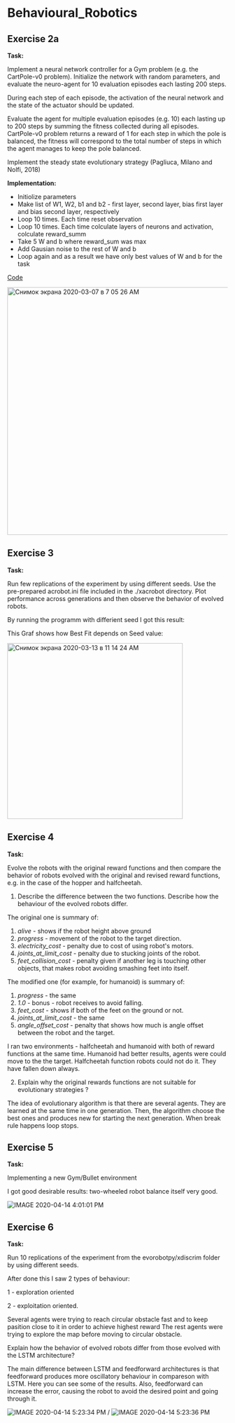 # Behavioural_Robotics

## Exercise 2a

**Task:**

Implement a neural network controller for a Gym problem (e.g. the CartPole-v0 problem). Initialize the network with random parameters, and evaluate the neuro-agent for 10 evaluation episodes each lasting 200 steps.

During each step of each episode, the activation of the neural network and the state of the actuator should be updated.


Evaluate the agent for multiple evaluation episodes (e.g. 10) each lasting up to 200 steps by summing the fitness collected during all episodes. CartPole-v0 problem returns a reward of 1 for each step in which the pole is balanced, the fitness will correspond to the total number of steps in which the agent manages to keep the pole balanced. 

Implement the steady state evolutionary strategy (Pagliuca, Milano and Nolfi, 2018)

**Implementation:**

- Initiolize parameters
- Make list of W1, W2, b1 and b2 - first layer, second layer, bias first layer and bias second layer, respectively
- Loop 10 times. Each time reset observation
- Loop 10 times. Each time colculate layers of neurons and activation, colculate reward_summ
- Take 5 W and b where reward_sum was max
- Add Gausian noise to the rest of W and b
- Loop again and as a result we have only best values of W and b for the task

[Code](https://github.com/AleksandrSidorin/Behavioural_Robotics/blob/master/NN%20controller%20for%20a%20Gym%20problem%20(CartPole-v0).py)

<img width="565" alt="Снимок экрана 2020-03-07 в 7 05 26 AM" src="https://user-images.githubusercontent.com/55827366/76136484-1b944a80-6043-11ea-9c41-a49755cd9898.png">

## Exercise 3

**Task:**

Run few replications of the experiment by using different seeds. Use the pre-prepared acrobot.ini file included in the ./xacrobot directory. Plot performance across generations and then observe the behavior of evolved robots.

By running the programm with differient seed I got this result:

This Graf shows how Best Fit depends on Seed value:

<img width="401" alt="Снимок экрана 2020-03-13 в 11 14 24 AM" src="https://user-images.githubusercontent.com/55827366/76602654-74b91e00-651c-11ea-964c-dd3709007cd7.png">

## Exercise 4

**Task:**

Evolve the robots with the original reward functions and then compare the behavior of robots evolved with the original and revised reward functions, e.g. in the case of the hopper and halfcheetah. 

1) Describe the difference between the two functions. Describe how the behaviour of the evolved robots differ.

The original one is summary of:

1. _alive_ - shows if the robot height above ground 
2. _progress_ - movement of the robot to the target direction.
3. _electricity_cost_ - penalty due to cost of using robot's motors.
4. _joints_at_limit_cost_ - penalty due to stucking joints of the robot.
5. _feet_collision_cost_ - penalty given if another leg is touching other objects, that makes robot avoiding smashing feet into itself.

The modified one (for example, for humanoid) is summary of:

1. _progress_ - the same
2. _1.0_ - bonus - robot receives to avoid falling.
3. _feet_cost_ - shows if both of the feet on the ground or not.
4. _joints_at_limit_cost_ - the same 
5. _angle_offset_cost_ - penalty that shows how much is angle offset between the robot and the target.

I ran two environments - halfcheetah and humanoid with both of reward functions at the same time. Humanoid had better results, agents were could move to the the target. Halfcheetah function robots could not do it. They have fallen down always. 

2) Explain why the original rewards functions are not suitable for evolutionary strategies ?

The idea of evolutionary algorithm is that there are several agents. They are learned at the same time in one generation. Then, the algorithm choose the best ones and produces new for starting the next generation. When  break rule happens loop stops. 

## Exercise 5

**Task:**

Implementing a new Gym/Bullet environment

I got good desirable results: two-wheeled robot balance itself very good.

![IMAGE 2020-04-14 4:01:01 PM](https://user-images.githubusercontent.com/55827366/79227802-24114980-7e69-11ea-933a-063dc15f2e5b.jpg)

## Exercise 6

**Task:**

Run 10 replications of the experiment from the evorobotpy/xdiscrim folder by using different seeds.

After done this I saw 2 types of behaviour:

1 - exploration oriented

2 - exploitation oriented. 

Several agents were trying to reach circular obstacle fast and to keep pasition close to it in order to achieve highest reward The rest agents were trying to explore the map before moving to circular obstacle.

Explain how the behavior of evolved robots differ from those evolved with the LSTM architecture?

The main difference between LSTM and feedforward architectures is that feedforward produces more oscillatory behaviour in compareson with LSTM. Here you can see some of the results. Also, feedforward can increase the error, causing the robot to avoid the desired point and going through it.

![IMAGE 2020-04-14 5:23:34 PM](https://user-images.githubusercontent.com/55827366/79235734-abb08580-7e74-11ea-945f-35c1b5af2372.jpg)
/
![IMAGE 2020-04-14 5:23:36 PM](https://user-images.githubusercontent.com/55827366/79235737-ace1b280-7e74-11ea-9265-118bcbbace6a.jpg)
